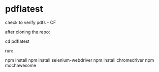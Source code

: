 # pdflatest
check to verify pdfs - CF


after cloning the repo:

cd pdflatest

run:

npm install
npm install selenium-webdriver
npm install chromedriver
npm mochawesome